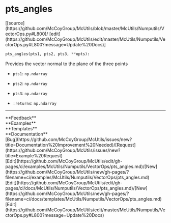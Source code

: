 # <a id="McUtils.Numputils.VectorOps.pts_angles">pts_angles</a>
<div class="docs-source-link" markdown="1">
[[source](https://github.com/McCoyGroup/McUtils/blob/master/McUtils/Numputils/VectorOps.py#L800)/
[edit](https://github.com/McCoyGroup/McUtils/edit/master/McUtils/Numputils/VectorOps.py#L800?message=Update%20Docs)]
</div>

```python
pts_angles(pts1, pts2, pts3, **opts): 
```
Provides the vector normal to the plane of the three points
  - `pts1`: `np.ndarray`
    > 
  - `pts2`: `np.ndarray`
    > 
  - `pts3`: `np.ndarray`
    > 
  - `:returns`: `np.ndarray`
    > 











---


<div markdown="1" class="text-secondary">
<div class="container">
  <div class="row">
   <div class="col" markdown="1">
**Feedback**   
</div>
   <div class="col" markdown="1">
**Examples**   
</div>
   <div class="col" markdown="1">
**Templates**   
</div>
   <div class="col" markdown="1">
**Documentation**   
</div>
   <div class="col" markdown="1">
   
</div>
   <div class="col" markdown="1">
   
</div>
   <div class="col" markdown="1">
   
</div>
</div>
  <div class="row">
   <div class="col" markdown="1">
[Bug](https://github.com/McCoyGroup/McUtils/issues/new?title=Documentation%20Improvement%20Needed)/[Request](https://github.com/McCoyGroup/McUtils/issues/new?title=Example%20Request)   
</div>
   <div class="col" markdown="1">
[Edit](https://github.com/McCoyGroup/McUtils/edit/gh-pages/ci/examples/McUtils/Numputils/VectorOps/pts_angles.md)/[New](https://github.com/McCoyGroup/McUtils/new/gh-pages/?filename=ci/examples/McUtils/Numputils/VectorOps/pts_angles.md)   
</div>
   <div class="col" markdown="1">
[Edit](https://github.com/McCoyGroup/McUtils/edit/gh-pages/ci/docs/McUtils/Numputils/VectorOps/pts_angles.md)/[New](https://github.com/McCoyGroup/McUtils/new/gh-pages/?filename=ci/docs/templates/McUtils/Numputils/VectorOps/pts_angles.md)   
</div>
   <div class="col" markdown="1">
[Edit](https://github.com/McCoyGroup/McUtils/edit/master/McUtils/Numputils/VectorOps.py#L800?message=Update%20Docs)   
</div>
   <div class="col" markdown="1">
   
</div>
   <div class="col" markdown="1">
   
</div>
   <div class="col" markdown="1">
   
</div>
</div>
</div>
</div>